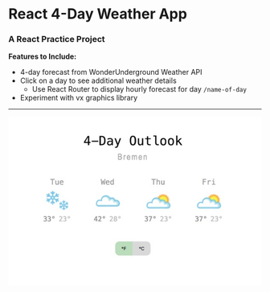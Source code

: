 # React 4-Day Weather App

### A React Practice Project

**Features to Include:**

* 4-day forecast from WonderUnderground Weather API
* Click on a day to see additional weather details
  * Use React Router to display hourly forecast for day `/name-of-day`
* Experiment with vx graphics library

---

![React Weather App](https://github.com/MichaelKeithM/images/blob/master/react-weather-app2.jpg)
